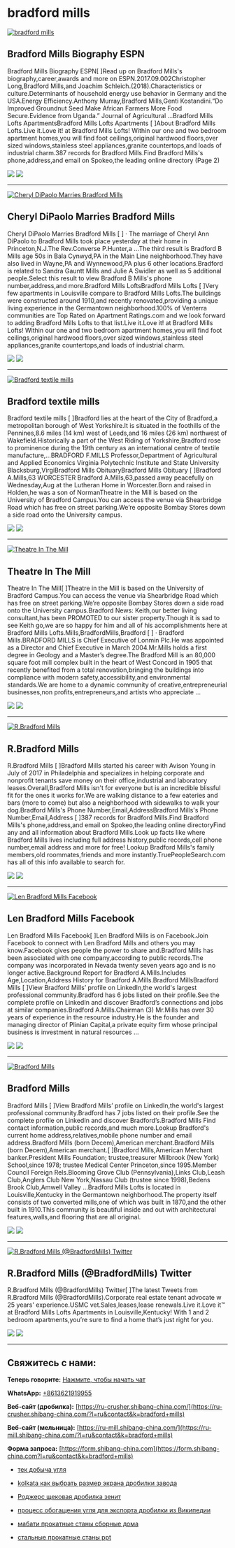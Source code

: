 # bradford mills

<a href="https://swt.shibang-china.com/?l=ru&img&k=bradford+mills" target="_blank">![bradford mills](http://static.shibang-china.com/all-800x300/1154.jpg)</a>

## Bradford Mills Biography ESPN
Bradford Mills Biography ESPN[ ]Read up on Bradford Mills's biography,career,awards and more on ESPN.2017.09.002Christopher Long,Bradford Mills,and Joachim Schleich.(2018).Characteristics or culture.Determinants of household energy use behavior in Germany and the USA.Energy Efficiency.Anthony Murray,Bradford Mills,Genti Kostandini.“Do Improved Groundnut Seed Make African Farmers More Food Secure.Evidence from Uganda.” Journal of Agricultural …Bradford Mills Lofts ApartmentsBradford Mills Lofts Apartments [ ]About Bradford Mills Lofts.Live it.Love it! at Bradford Mills Lofts! Within our one and two bedroom apartment homes,you will find foot ceilings,original hardwood floors,over sized windows,stainless steel appliances,granite countertops,and loads of industrial charm.387 records for Bradford Mills.Find Bradford Mills's phone,address,and email on Spokeo,the leading online directory (Page 2)


<a href="https://whatsapp.shibangsoft.com/WhatsApp.php" target="_blank" title="WhatsApp">![](http://static.shibang-china.com/icon/whatsapp.png)</a> <a href="https://swt.shibang-china.com/?l=ru&icon&k=bradford+mills" target="_blank">![](http://static.shibang-china.com/icon/chat-ru.png)</a>

---

<a href="https://swt.shibang-china.com/?l=ru&img&k=bradford+mills" target="_blank">![Cheryl DiPaolo Marries Bradford Mills](http://static.shibang-china.com/all-800x300/701.jpg)</a>

## Cheryl DiPaolo Marries Bradford Mills
Cheryl DiPaolo Marries Bradford Mills [ ]&nbsp;&#0183;&#32;The marriage of Cheryl Ann DiPaolo to Bradford Mills took place yesterday at their home in Princeton,N.J.The Rev.Converse P.Hunter,a …The third result is Bradford B Mills age 50s in Bala Cynwyd,PA in the Main Line neighborhood.They have also lived in Wayne,PA and Wynnewood,PA plus 6 other locations.Bradford is related to Sandra Gauntt Mills and Julie A Swidler as well as 5 additional people.Select this result to view Bradford B Mills's phone number,address,and more.Bradford Mills LoftsBradford Mills Lofts [ ]Very few apartments in Louisville compare to Bradford Mills Lofts.The buildings were constructed around 1910,and recently renovated,providing a unique living experience in the Germantown neighborhood.100% of Venterra communities are Top Rated on Apartment Ratings.com and we look forward to adding Bradford Mills Lofts to that list.Live it.Love it! at Bradford Mills Lofts! Within our one and two bedroom apartment homes,you will find foot ceilings,original hardwood floors,over sized windows,stainless steel appliances,granite countertops,and loads of industrial charm.


<a href="https://whatsapp.shibangsoft.com/WhatsApp.php" target="_blank" title="WhatsApp">![](http://static.shibang-china.com/icon/whatsapp.png)</a> <a href="https://swt.shibang-china.com/?l=ru&icon&k=bradford+mills" target="_blank">![](http://static.shibang-china.com/icon/chat-ru.png)</a>

---

<a href="https://swt.shibang-china.com/?l=ru&img&k=bradford+mills" target="_blank">![Bradford textile mills](http://static.shibang-china.com/all-800x300/967.jpg)</a>

## Bradford textile mills
Bradford textile mills [ ]Bradford lies at the heart of the City of Bradford,a metropolitan borough of West Yorkshire.It is situated in the foothills of the Pennines,8.6 miles (14 km) west of Leeds,and 16 miles (26 km) northwest of Wakefield.Historically a part of the West Riding of Yorkshire,Bradford rose to prominence during the 19th century as an international centre of textile manufacture,…BRADFORD F.MILLS Professor,Department of Agricultural and Applied Economics Virginia Polytechnic Institute and State University Blacksburg,VirgiBradford Mills ObituaryBradford Mills Obituary [ ]Bradford A.Mills,63 WORCESTER Bradford A.Mills,63,passed away peacefully on Wednesday,Aug at the Lutheran Home in Worcester.Born and raised in Holden,he was a son of NormanTheatre in the Mill is based on the University of Bradford Campus.You can access the venue via Shearbridge Road which has free on street parking.We’re opposite Bombay Stores down a side road onto the University campus.


<a href="https://whatsapp.shibangsoft.com/WhatsApp.php" target="_blank" title="WhatsApp">![](http://static.shibang-china.com/icon/whatsapp.png)</a> <a href="https://swt.shibang-china.com/?l=ru&icon&k=bradford+mills" target="_blank">![](http://static.shibang-china.com/icon/chat-ru.png)</a>

---

<a href="https://swt.shibang-china.com/?l=ru&img&k=bradford+mills" target="_blank">![Theatre In The Mill](http://static.shibang-china.com/all-800x300/378.jpg)</a>

## Theatre In The Mill
Theatre In The Mill[ ]Theatre in the Mill is based on the University of Bradford Campus.You can access the venue via Shearbridge Road which has free on street parking.We’re opposite Bombay Stores down a side road onto the University campus.Bradford News: Keith,our better living consultant,has been PROMOTED to our sister property.Though it is sad to see Keith go,we are so happy for him and all of his accomplishments here at Bradford Mills Lofts.Mills,BradfordMills,Bradford [ ]&nbsp;&#0183;&#32;Bradford Mills.BRADFORD MILLS is Chief Executive of Lonmin Plc.He was appointed as a Director and Chief Executive in March 2004.Mr.Mills holds a first degree in Geology and a Master’s degree.The Bradford Mill is an 80,000 square foot mill complex built in the heart of West Concord in 1905 that recently benefited from a total renovation,bringing the buildings into compliance with modern safety,accessibility,and environmental standards.We are home to a dynamic community of creative,entrepreneurial businesses,non profits,entrepreneurs,and artists who appreciate …


<a href="https://whatsapp.shibangsoft.com/WhatsApp.php" target="_blank" title="WhatsApp">![](http://static.shibang-china.com/icon/whatsapp.png)</a> <a href="https://swt.shibang-china.com/?l=ru&icon&k=bradford+mills" target="_blank">![](http://static.shibang-china.com/icon/chat-ru.png)</a>

---

<a href="https://swt.shibang-china.com/?l=ru&img&k=bradford+mills" target="_blank">![R.Bradford Mills](http://static.shibang-china.com/all-800x300/1523.jpg)</a>

## R.Bradford Mills
R.Bradford Mills [ ]Bradford Mills started his career with Avison Young in July of 2017 in Philadelphia and specializes in helping corporate and nonprofit tenants save money on their office,industrial and laboratory leases.Overall,Bradford Mills isn't for everyone but is an incredible blissful fit for the ones it works for.We are walking distance to a few eateries and bars (more to come) but also a neighborhood with sidewalks to walk your dog.Bradford Mills's Phone Number,Email,AddressBradford Mills's Phone Number,Email,Address [ ]387 records for Bradford Mills.Find Bradford Mills's phone,address,and email on Spokeo,the leading online directoryFind any and all information about Bradford Mills.Look up facts like where Bradford Mills lives including full address history,public records,cell phone number,email address and more for free! Lookup Bradford Mills's family members,old roommates,friends and more instantly.TruePeopleSearch.com has all of this info available to search for.


<a href="https://whatsapp.shibangsoft.com/WhatsApp.php" target="_blank" title="WhatsApp">![](http://static.shibang-china.com/icon/whatsapp.png)</a> <a href="https://swt.shibang-china.com/?l=ru&icon&k=bradford+mills" target="_blank">![](http://static.shibang-china.com/icon/chat-ru.png)</a>

---

<a href="https://swt.shibang-china.com/?l=ru&img&k=bradford+mills" target="_blank">![Len Bradford Mills Facebook](http://static.shibang-china.com/all-800x300/1228.jpg)</a>

## Len Bradford Mills Facebook
Len Bradford Mills Facebook[ ]Len Bradford Mills is on Facebook.Join Facebook to connect with Len Bradford Mills and others you may know.Facebook gives people the power to share and.Bradford Mills has been associated with one company,according to public records.The company was incorporated in Nevada twenty seven years ago and is no longer active.Background Report for Bradford A.Mills.Includes Age,Location,Address History for Bradford A.Mills.Bradford MillsBradford Mills [ ]View Bradford Mills’ profile on LinkedIn,the world's largest professional community.Bradford has 6 jobs listed on their profile.See the complete profile on LinkedIn and discover Bradford’s connections and jobs at similar companies.Bradford A.Mills.Chairman (3) Mr.Mills has over 30 years of experience in the resource industry.He is the founder and managing director of Plinian Capital,a private equity firm whose principal business is investment in natural resources …


<a href="https://whatsapp.shibangsoft.com/WhatsApp.php" target="_blank" title="WhatsApp">![](http://static.shibang-china.com/icon/whatsapp.png)</a> <a href="https://swt.shibang-china.com/?l=ru&icon&k=bradford+mills" target="_blank">![](http://static.shibang-china.com/icon/chat-ru.png)</a>

---

<a href="https://swt.shibang-china.com/?l=ru&img&k=bradford+mills" target="_blank">![Bradford Mills](http://static.shibang-china.com/all-800x300/946.jpg)</a>

## Bradford Mills
Bradford Mills [ ]View Bradford Mills’ profile on LinkedIn,the world's largest professional community.Bradford has 7 jobs listed on their profile.See the complete profile on LinkedIn and discover Bradford’s.Bradford Mills Find contact information,public records,and much more.Lookup Bradford's current home address,relatives,mobile phone number and email address.Bradford Mills (born Decem),American merchant.Bradford Mills (born Decem),American merchant.[ ]Bradford Mills,American Merchant banker.President Mills Foundation; trustee,treasurer Millbrook (New York) School,since 1978; trustee Medical Center Princeton,since 1995.Member Council Foreign Rels.Blooming Grove Club (Pennsylvania),Links Club,Leash Club,Anglers Club New York,Nassau Club (trustee since 1998),Bedens Brook Club,Amwell Valley …Bradford Mills Lofts is located in Louisville,Kentucky in the Germantown neighborhood.The property itself consists of two converted mills,one of which was built in 1870,and the other built in 1910.This community is beautiful inside and out with architectural features,walls,and flooring that are all original.


<a href="https://whatsapp.shibangsoft.com/WhatsApp.php" target="_blank" title="WhatsApp">![](http://static.shibang-china.com/icon/whatsapp.png)</a> <a href="https://swt.shibang-china.com/?l=ru&icon&k=bradford+mills" target="_blank">![](http://static.shibang-china.com/icon/chat-ru.png)</a>

---

<a href="https://swt.shibang-china.com/?l=ru&img&k=bradford+mills" target="_blank">![R.Bradford Mills (@BradfordMills) Twitter](http://static.shibang-china.com/all-800x300/886.jpg)</a>

## R.Bradford Mills (@BradfordMills) Twitter
R.Bradford Mills (@BradfordMills) Twitter[ ]The latest Tweets from R.Bradford Mills (@BradfordMills).Corporate real estate tenant advocate w 25 years' experience.USMC vet.Sales,leases,lease renewals.Live it.Love it™ at Bradford Mills Lofts Apartments in Louisville,Kentucky! With 1 and 2 bedroom apartments,you’re sure to find a home that’s just right for you.

<a href="https://whatsapp.shibangsoft.com/WhatsApp.php" target="_blank" title="WhatsApp">![](http://static.shibang-china.com/icon/whatsapp.png)</a> <a href="https://swt.shibang-china.com/?l=ru&icon&k=bradford+mills" target="_blank">![](http://static.shibang-china.com/icon/chat-ru.png)</a>

---
## Свяжитесь с нами:

**Теперь говорите:** [Нажмите, чтобы начать чат](https://swt.shibang-china.com?l=ru&contact&k=bradford+mills)

**WhatsApp:**  [+8613621919955](https://whatsapp.shibangsoft.com/WhatsApp.php)

**Веб-сайт (дробилка):** [https://ru-crusher.shibang-china.com/](https://ru-crusher.shibang-china.com/?l=ru&contact&k=bradford+mills)

**Веб-сайт (мельница):** [https://ru-mill.shibang-china.com/](https://ru-mill.shibang-china.com/?l=ru&contact&k=bradford+mills)

**Форма запроса:** [https://form.shibang-china.com](https://form.shibang-china.com?l=ru&contact&k=bradford+mills)

* [тек добыча угля](../115/%D1%82%D0%B5%D0%BA%20%D0%B4%D0%BE%D0%B1%D1%8B%D1%87%D0%B0%20%D1%83%D0%B3%D0%BB%D1%8F.md)

* [kolkata как выбрать размер экрана дробилки завода](../117/kolkata%20%D0%BA%D0%B0%D0%BA%20%D0%B2%D1%8B%D0%B1%D1%80%D0%B0%D1%82%D1%8C%20%D1%80%D0%B0%D0%B7%D0%BC%D0%B5%D1%80%20%D1%8D%D0%BA%D1%80%D0%B0%D0%BD%D0%B0%20%D0%B4%D1%80%D0%BE%D0%B1%D0%B8%D0%BB%D0%BA%D0%B8%20%D0%B7%D0%B0%D0%B2%D0%BE%D0%B4%D0%B0.md)

* [Роджерс щековая дробилка зенит](../117/%D0%A0%D0%BE%D0%B4%D0%B6%D0%B5%D1%80%D1%81%20%D1%89%D0%B5%D0%BA%D0%BE%D0%B2%D0%B0%D1%8F%20%D0%B4%D1%80%D0%BE%D0%B1%D0%B8%D0%BB%D0%BA%D0%B0%20%D0%B7%D0%B5%D0%BD%D0%B8%D1%82.md)

* [процесс обогащения угля для экспорта дробилки из Википедии](../116/%D0%BF%D1%80%D0%BE%D1%86%D0%B5%D1%81%D1%81%20%D0%BE%D0%B1%D0%BE%D0%B3%D0%B0%D1%89%D0%B5%D0%BD%D0%B8%D1%8F%20%D1%83%D0%B3%D0%BB%D1%8F%20%D0%B4%D0%BB%D1%8F%20%D1%8D%D0%BA%D1%81%D0%BF%D0%BE%D1%80%D1%82%D0%B0%20%D0%B4%D1%80%D0%BE%D0%B1%D0%B8%D0%BB%D0%BA%D0%B8%20%D0%B8%D0%B7%20%D0%92%D0%B8%D0%BA%D0%B8%D0%BF%D0%B5%D0%B4%D0%B8%D0%B8.md)

* [мабати прокатные станы сборные дома](../117/%D0%BC%D0%B0%D0%B1%D0%B0%D1%82%D0%B8%20%D0%BF%D1%80%D0%BE%D0%BA%D0%B0%D1%82%D0%BD%D1%8B%D0%B5%20%D1%81%D1%82%D0%B0%D0%BD%D1%8B%20%D1%81%D0%B1%D0%BE%D1%80%D0%BD%D1%8B%D0%B5%20%D0%B4%D0%BE%D0%BC%D0%B0.md)

* [стальные прокатные станы ppt](../119/%D1%81%D1%82%D0%B0%D0%BB%D1%8C%D0%BD%D1%8B%D0%B5%20%D0%BF%D1%80%D0%BE%D0%BA%D0%B0%D1%82%D0%BD%D1%8B%D0%B5%20%D1%81%D1%82%D0%B0%D0%BD%D1%8B%20ppt.md)